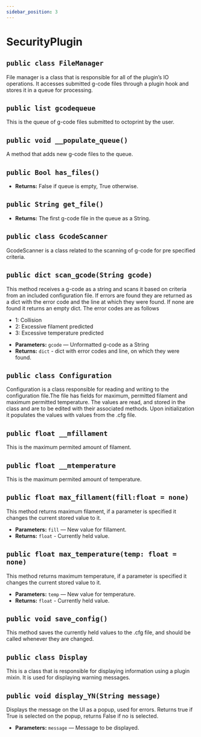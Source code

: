 ```yaml
---
sidebar_position: 3
---
```

# SecurityPlugin

## `public class FileManager`

File manager is a class that is responsible for all of the plugin’s IO operations. It accesses submitted g-code files through a plugin hook and stores it in a queue for processing.

## `public list gcodequeue`

This is the queue of g-code files submitted to octoprint by the user.

## `public void __populate_queue()`

A method that adds new g-code files to the queue.

## `public Bool has_files()`

* **Returns:** False if queue is empty,  True otherwise.

## `public String get_file()`

* **Returns:** The first g-code file in the queue as a String.
  

## `public class GcodeScanner`

GcodeScanner is a class related to the scanning of g-code for pre specified criteria. 

## `public dict scan_gcode(String gcode)`

This method receives a g-code as a string and scans it based on criteria from an included configuration file. If errors are found they are returned as a dict with the error code and the line at which they were found. If none are found it returns an empty dict. The error codes are as follows
  - 1: Collision 
  - 2: Excessive filament predicted
  - 3:  Excessive temperature predicted

* **Parameters:** `gcode` — Unformatted g-code as a String
* **Returns:** `dict` - dict with error codes and line, on which they were found.

## `public class Configuration`

Configuration is a class responsible for reading and writing to the configuration file.The file has fields for maximum, permitted filament and maximum permitted temperature. The values are read, and stored in the class and are to be edited with their associated methods. Upon initialization it populates the values with values from the .cfg file.

## `public float __mfillament`

This is the maximum permited amount of filament. 


## `public float __mtemperature`

This is the maximum permited amount of temperature. 

## `public float max_fillament(fill:float = none)`


This method returns maximum filament, if a parameter is specified it changes the current stored value to it. 


* **Parameters:** `fill` — New value for fillament.
* **Returns:** `float` - Currently held value.
  
## `public float max_temperature(temp: float = none)`


This method returns maximum temperature, if a parameter is specified it changes the current stored value to it.

* **Parameters:** `temp` — New value for temperature.
* **Returns:** `float` - Currently held value.
  

## `public void save_config()`

This method saves the currently held values to the .cfg file, and should be called whenever they are changed.

## `public class Display`

This is a class that is responsible for displaying information using a plugin mixin. It is used for displaying warning messages.


## `public void display_YN(String message)`

Displays the message on the UI as a popup, used for errors. Returns true if True is selected on the popup, returns False if no is selected.

* **Parameters:** `message` — Message to be displayed.
